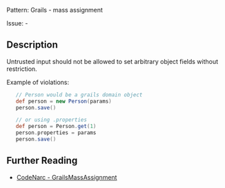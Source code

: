 Pattern: Grails - mass assignment

Issue: -

## Description

Untrusted input should not be allowed to set arbitrary object fields without restriction.

Example of violations:

``` groovy
   // Person would be a grails domain object
   def person = new Person(params)
   person.save()

   // or using .properties
   def person = Person.get(1)
   person.properties = params
   person.save()
```

## Further Reading

* [CodeNarc - GrailsMassAssignment](https://codenarc.github.io/CodeNarc/codenarc-rules-grails.html#grailsmassassignment-rule)